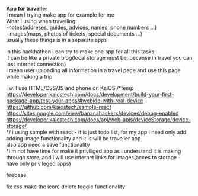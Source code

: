 <b>App for traveller</b><br>
I mean I trying make app for example for me<br>
What I using when travelling:<br>
-notes(addreses, guides, advices, names, phone numbers ...)<br> 
-images(maps, photos of tickets, special documents ...)<br>
usually these things is in a separate apps<br>
  
in this hackhathon i can try to make one app for all this tasks<br>
it can be like a private blog(local storage must be, because in travel you can lost internet connection)<br>
i mean user uploading all information in a travel page and use this page while making a trip<br>

i will use HTML/CSS/JS and phone on KaiOS
/*temp
https://developer.kaiostech.com/docs/development/build-your-first-package-app/test-your-apps/#webide-with-real-device<br>
https://github.com/kaiostech/sample-react<br>
https://sites.google.com/view/bananahackers/devices/debug-enabled<br>
https://developer.kaiostech.com/docs/api/web-apis/deviceStorage/device-storage/<br>
*/
i using sample with react - it is just todo list, for my app i need only add adding image functionality and it is will be traveller app<br>
also app need a save functionality<br> 
*i m not have time for make it priviliged app as i understand it is making through store, and i will use internet links for images(acces to storage - have only privileged apps)<br>

firebase

fix css
make the icon)
delete toggle functionality
